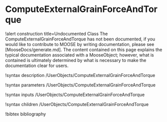 <!-- MOOSE Documentation Stub: Remove this when content is added. -->

# ComputeExternalGrainForceAndTorque

!alert construction title=Undocumented Class
The ComputeExternalGrainForceAndTorque has not been documented, if you would like to contribute to MOOSE by
writing documentation, please see [MooseDocs/generate.md]. The content contained on this page explains
the typical documentation associated with a MooseObject; however, what is contained is ultimately
determined by what is necessary to make the documentation clear for users.

!syntax description /UserObjects/ComputeExternalGrainForceAndTorque

!syntax parameters /UserObjects/ComputeExternalGrainForceAndTorque

!syntax inputs /UserObjects/ComputeExternalGrainForceAndTorque

!syntax children /UserObjects/ComputeExternalGrainForceAndTorque

!bibtex bibliography
